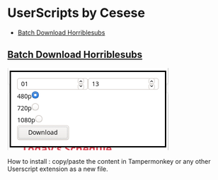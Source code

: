 # UserScripts by Cesese
- [Batch Download Horriblesubs](#batch-download-horriblesubs)

## [Batch Download Horriblesubs](https://github.com/Cesese/UserScripts-cesese/blob/master/batch-download-horriblesubs.js)

![picture](.sources/1570924087-sc.png)

How to install : copy/paste the content in Tampermonkey or any other Userscript extension as a new file.
